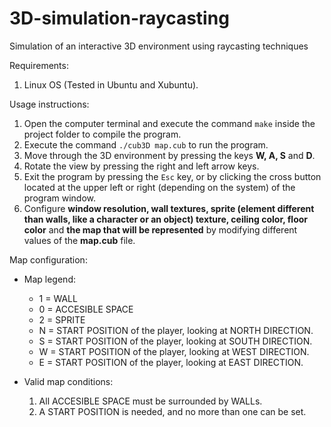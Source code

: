 # 3D-simulation-raycasting
Simulation of an interactive 3D environment using raycasting techniques

Requirements:

1. Linux OS (Tested in Ubuntu and Xubuntu).

Usage instructions:

1. Open the computer terminal and execute the command `make` inside the project folder to compile the program.
2. Execute the command `./cub3D map.cub` to run the program.
3. Move through the 3D environment by pressing the keys **W, A, S** and **D**.
4. Rotate the view by pressing the right and left arrow keys.
5. Exit the program by pressing the `Esc` key, or by clicking the cross button located at the upper left or right (depending on the system) of the program window.
6. Configure **window resolution, wall textures, sprite (element different than walls, like a character or an object) texture, ceiling color, floor color** and **the map that will be represented** by modifying different values of the **map.cub** file.

Map configuration:

- Map legend:
	- 1 = WALL
	- 0 = ACCESIBLE SPACE
	- 2 = SPRITE
	- N = START POSITION of the player, looking at NORTH DIRECTION.
	- S = START POSITION of the player, looking at SOUTH DIRECTION.
	- W = START POSITION of the player, looking at WEST DIRECTION.
	- E = START POSITION of the player, looking at EAST DIRECTION.

- Valid map conditions:
	1. All ACCESIBLE SPACE must be surrounded by WALLs.
	2. A START POSITION is needed, and no more than one can be set.
